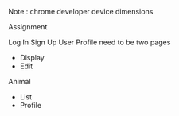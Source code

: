 Note :
chrome developer device dimensions

Assignment

Log In
Sign Up
User Profile need to be two pages

- Display
- Edit

Animal

- List
- Profile
